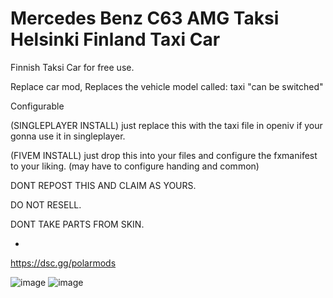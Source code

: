 # Mercedes Benz C63 AMG Taksi Helsinki Finland Taxi Car

Finnish Taksi Car for free use.

Replace car mod, Replaces the vehicle model called: taxi "can be switched"

Configurable

(SINGLEPLAYER INSTALL)
just replace this with the taxi file in openiv if your gonna use it in singleplayer.

(FIVEM INSTALL)
just drop this into your files and configure the fxmanifest to your liking. (may have to configure handing and common)


DONT REPOST THIS AND CLAIM AS YOURS.

DO NOT RESELL.

DONT TAKE PARTS FROM SKIN.



-






https://dsc.gg/polarmods

![image](https://user-images.githubusercontent.com/125057675/224308852-413dd705-642f-4538-8d71-53aa040120e8.png)
![image](https://user-images.githubusercontent.com/125057675/224308878-9d32c777-dfd4-4aaf-bfef-82dc8c5bfec1.png)

